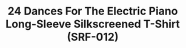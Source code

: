 ---
inv_num: 2013-219
add_credit: Cory Arcangel for Arcangel Surfware
url: 2013-219-24-dances-for-the-electric-piano-long-sleeve-silkscreened-t-shirt
title: 24 Dances For The Electric Piano Long-Sleeve Silkscreened T-Shirt (SRF-012)
year: '2014'
display_year: '2013'
medium: Shirt
dims: One size fits mosts
pitch: Tee for the 24 Dances suite of piano compositions.
ps:
live_url:
youtube:
related_code:
subheading:
download:
commission:
layout: things-i-made
---